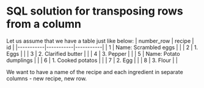 # SQL solution for transposing rows from a column

Let us assume that we have a table just like below:
| number_row | recipe | id |
|-----------|-----------|-----------|
| 1 | Name: Scrambled eggs |  |
| 2 | 1. Eggs |  |
| 3 | 2. Clarified butter |  |
| 4 | 3. Pepper |  |
| 5 | Name: Potato dumplings |  |
| 6 | 1. Cooked potatos |  |
| 7 | 2. Egg |  |
| 8 | 3. Flour |  |

We want to have a name of the recipe and each ingredient in separate columns - new recipe, new row.
